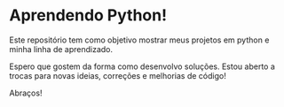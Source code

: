# Aprendendo Python!
Este repositório tem como objetivo mostrar meus projetos em python e minha linha de aprendizado.

Espero que gostem da forma como desenvolvo soluções. Estou aberto a trocas para novas ideias, correções e melhorias de código!

Abraços!